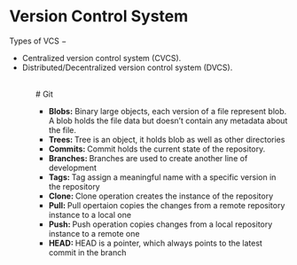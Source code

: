 # Version Control System

Types of VCS −
<ul>
<li>Centralized version control system (CVCS).</li>
<li>Distributed/Decentralized version control system (DVCS).</li>
<ul>
<br>
# Git
<ul>
<li><b>Blobs:</b> Binary large objects, each version of a file represent blob. A blob holds the file data but doesn’t contain any metadata about the file.</li>
<li><b>Trees: </b>Tree is an object, it holds blob as well as other directories </li>
<li><b>Commits: </b>Commit holds the current state of the repository. </li>
<li><b>Branches: </b> Branches are used to create another line of development</li>
<li><b>Tags: </b>Tag assign a meaningful name with a specific version in the repository</li>
<li><b>Clone: </b>Clone operation creates the instance of the repository</li>
<li><b>Pull: </b>Pull opertaion copies the changes from a remote repository instance to a local one</li>
<li><b>Push: </b>Push operation copies changes from a local repository instance to a remote one</li>
<li><b>HEAD: </b>HEAD is a pointer, which always points to the latest commit in the branch</li>
</ul>